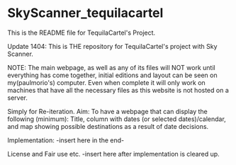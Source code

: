 SkyScanner_tequilacartel
========================

This is the README file for TequilaCartel's Project.

Update 1404: This is THE repository for TequilaCartel's project with Sky Scanner.

NOTE: The main webpage, as well as any of its files will NOT work until everything has come together, initial editions and layout can be seen on my(paulmorio's) computer.
Even when complete it will only work on machines that have all the necessary files as this website is not hosted on a server.

Simply for Re-iteration.
Aim: To have a webpage that can display the following (minimum):
	Title, 
	column with dates (or selected dates)/calendar, 
	and map showing possible destinations as a result of date decisions.
	
Implementation:
-insert here in the end-

License and Fair use etc.
-insert here after implementation is cleared up.
	